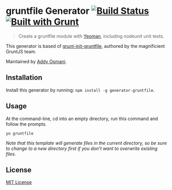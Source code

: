 # gruntfile Generator [![Build Status](https://secure.travis-ci.org/yeoman/generator-gruntfile.png?branch=master)](https://travis-ci.org/yeoman/generator-gruntfile) [![Built with Grunt](https://cdn.gruntjs.com/builtwith.png)](http://gruntjs.com/)

> Create a gruntfile module with [Yeoman](http://yeoman.io), including nodeunit unit tests.

This generator is based of
[grunt-init-gruntfile](https://github.com/gruntjs/grunt-init-gruntfile), authored by the
magnificient GruntJS team.

Maintained by [Addy Osmani](https://github.com/addyosmani).

[Yeoman]: http://yeoman.io/


## Installation

Install this generator by running: `npm install -g generator-gruntfile`.


## Usage

At the command-line, cd into an empty directory, run this command and follow the prompts.

```
yo gruntfile
```

_Note that this template will generate files in the current directory, so be sure to change to a new directory first if you don't want to overwrite existing files._


## License

[MIT License](http://en.wikipedia.org/wiki/MIT_License)
